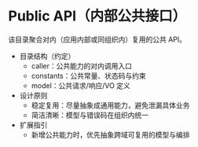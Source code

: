 # Public API（内部公共接口）

该目录聚合对内（应用内部或同组织内）复用的公共 API。

- 目录结构（约定）
  - caller：公共能力的对内调用入口
  - constants：公共常量、状态码与约束
  - model：公共请求/响应/VO 定义
- 设计原则
  - 稳定复用：尽量抽象成通用能力，避免泄漏具体业务
  - 简洁清晰：模型与错误码在组织内统一
- 扩展指引
  - 新增公共能力时，优先抽象跨域可复用的模型与编排